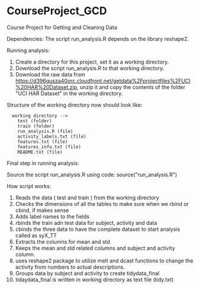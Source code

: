 CourseProject_GCD
=================

Course Project for Getting and Cleaning Data

Dependencies: 
The script run_analysis.R depends on the library reshape2. 


Running analysis: 

1. Create a directory for this project, set it as a working directory.
2. Download the script run_analysis.R to that working directory.
3. Download the raw data from https://d396qusza40orc.cloudfront.net/getdata%2Fprojectfiles%2FUCI%20HAR%20Dataset.zip, unzip it and copy the contents of the folder "UCI HAR Dataset" in the working directory.

Structure of the working directory now should look like:

      working directory -->
        test (folder)
        train (folder)
        run_analysis.R (file)
        activity_labels.txt (file)
        features.txt (file)
        features_info.txt (file)
        README.txt (file)

Final step in running analysis:

Source the script run_analysis.R using code: source("run_analysis.R")


How script works:

1. Reads the data ( test and train ) from the working directory
2. Checks the dimensions of all the tables to make sure when we rbind or cbind, if makes sense
3. Adds label names to the fields
4. rbinds the train adn test data for subject, activity and data
5. cbinds the three data to have the complete dataset to start analysis called as syX_TT
6. Extracts the columns for mean and std
7. Keeps the mean and std related columns and subject and activity column.
8. uses reshape2 package to utilize melt and dcast functions to change the activity from numbers to actual descriptions.
9. Groups data by subject and activity to create tidydata_final
10. tidaydata_final is written in working directory as text file (tidy.txt)
